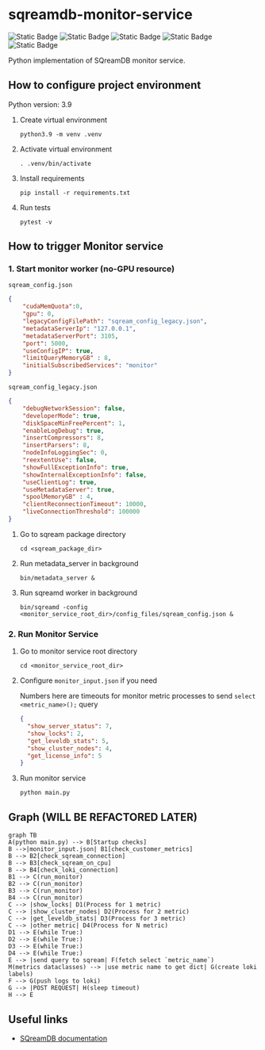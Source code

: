 # sqreamdb-monitor-service

![Static Badge](https://img.shields.io/badge/colorama-0.4.6-darkblue)
![Static Badge](https://img.shields.io/badge/numpy-1.26.4-blue)
![Static Badge](https://img.shields.io/badge/psycopg2-2.9.9-orange)
![Static Badge](https://img.shields.io/badge/pyarrow-16.1.0-red)
![Static Badge](https://img.shields.io/badge/pysqream-5.0.0-yellow)

Python implementation of SQreamDB monitor service.

## How to configure project environment

Python version: 3.9

1. Create virtual environment

    ```commandline
    python3.9 -m venv .venv
    ```

2. Activate virtual environment

    ```commandline
    . .venv/bin/activate
    ```

3. Install requirements

    ```commandline
    pip install -r requirements.txt
    ```
   
4. Run tests
   
   ```commandline
   pytest -v
   ```

## How to trigger Monitor service

### 1. Start monitor worker (no-GPU resource)

`sqream_config.json`

```json
{
    "cudaMemQuota":0,
    "gpu": 0,
    "legacyConfigFilePath": "sqream_config_legacy.json",
    "metadataServerIp": "127.0.0.1",
    "metadataServerPort": 3105,
    "port": 5000,
    "useConfigIP": true,
    "limitQueryMemoryGB" : 8,
    "initialSubscribedServices": "monitor"
}
```

`sqream_config_legacy.json`

```json
{
    "debugNetworkSession": false,
    "developerMode": true,
    "diskSpaceMinFreePercent": 1,
    "enableLogDebug": true,
    "insertCompressors": 8,
    "insertParsers": 8,
    "nodeInfoLoggingSec": 0,
    "reextentUse": false,
    "showFullExceptionInfo": true,
    "showInternalExceptionInfo": false,
    "useClientLog": true,
    "useMetadataServer": true,
    "spoolMemoryGB" : 4,
    "clientReconnectionTimeout": 10000,
    "liveConnectionThreshold": 100000
}
```

1) Go to sqream package directory

    ```commandline
    cd <sqream_package_dir>
    ```

2) Run metadata_server in background

    ```commandline
    bin/metadata_server &
    ```

3) Run sqreamd worker in background

    ```commandline
    bin/sqreamd -config <monitor_service_root_dir>/config_files/sqream_config.json &
    ```

### 2. Run Monitor Service

1) Go to monitor service root directory

    ```commandline
    cd <monitor_service_root_dir>
    ```

2) Configure `monitor_input.json` if you need

    Numbers here are timeouts for monitor metric processes to send `select <metric_name>();` query

    ```json
    {
      "show_server_status": 7,
      "show_locks": 2,
      "get_leveldb_stats": 5,
      "show_cluster_nodes": 4,
      "get_license_info": 5
    }
    ```

3) Run monitor service

    ```commandline
    python main.py
    ```

## Graph (WILL BE REFACTORED LATER)

```mermaid
graph TB
A(python main.py) --> B[Startup checks]
B -->|monitor_input.json| B1[check_customer_metrics]
B --> B2[check_sqream_connection]
B --> B3[check_sqream_on_cpu]
B --> B4[check_loki_connection]
B1 --> C(run_monitor)
B2 --> C(run_monitor)
B3 --> C(run_monitor)
B4 --> C(run_monitor)
C --> |show_locks| D1(Process for 1 metric)
C --> |show_cluster_nodes| D2(Process for 2 metric)
C --> |get_leveldb_stats| D3(Process for 3 metric)
C --> |other metric| D4(Process for N metric)
D1 --> E(while True:)
D2 --> E(while True:)
D3 --> E(while True:)
D4 --> E(while True:)
E --> |send query to sqream| F(fetch select `metric_name`)
M(metrics dataclasses) --> |use metric name to get dict| G(create loki labels)
F --> G(push logs to loki)
G --> |POST REQUEST| H(sleep timeout)
H --> E
```

## Useful links

* [SQreamDB documentation](https://docs.sqream.com/en/latest/)